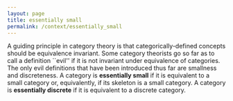```yaml
---
layout: page
title: essentially small
permalink: /context/essentially_small
---
```

A guiding principle in category theory is that categorically-defined concepts should be equivalence invariant. Some category theorists go so far as to call a definition ``evil'' if it is not invariant under equivalence of categories. The only evil definitions that have been introduced thus far are smallness and discreteness. A category is **essentially small** if it is equivalent to a small category or, equivalently, if its skeleton is a small category. A category is **essentially discrete** if it is equivalent to a discrete category.
